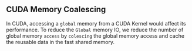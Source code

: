 ## CUDA Memory Coalescing 
In CUDA, accessing a `global` memory from a CUDA Kernel would affect its performance. To reduce the `Global` memory IO, we reduce the number of global memory `access` by `colescing` the global memory access and cache the reusable data in the fast shared memory.